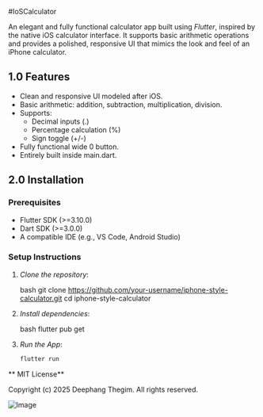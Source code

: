 #IoSCalculator

An elegant and fully functional calculator app built using *Flutter*, inspired by the native iOS calculator interface. It supports basic arithmetic operations and provides a polished, responsive UI that mimics the look and feel of an iPhone calculator.


##  1.0 Features

- Clean and responsive UI modeled after iOS.
- Basic arithmetic: addition, subtraction, multiplication, division.
- Supports:
  - Decimal inputs (.)
  - Percentage calculation (%)
  - Sign toggle (+/-)
- Fully functional wide 0 button.
- Entirely built inside main.dart.

##  2.0 Installation

### Prerequisites

- Flutter SDK (>=3.10.0)
- Dart SDK (>=3.0.0)
- A compatible IDE (e.g., VS Code, Android Studio)

### Setup Instructions

1. *Clone the repository*:

   bash
   git clone https://github.com/your-username/iphone-style-calculator.git
   cd iphone-style-calculator

   

2. *Install dependencies*:

   bash
   flutter pub get

   

3. *Run the App*:

   ```bash
   flutter run

  ** MIT License**

Copyright (c) 2025 Deephang Thegim. All rights reserved.

![Image](https://github.com/user-attachments/assets/d5b2394c-6af1-438a-9eb9-764685c4180d)

